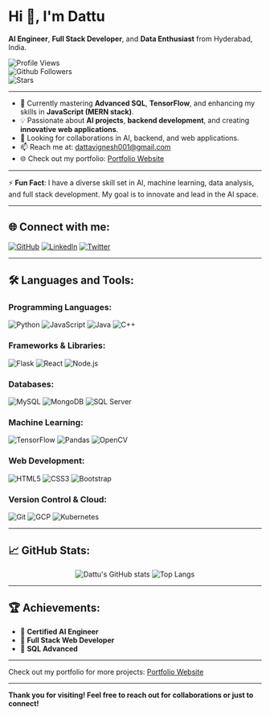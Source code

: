 # Hi 👋, I'm **Dattu**

**AI Engineer**, **Full Stack Developer**, and **Data Enthusiast** from Hyderabad, India.

![Profile Views](https://komarev.com/ghpvc/?username=dattu145&color=blueviolet&style=flat-square)  
![Github Followers](https://img.shields.io/github/followers/dattu145?style=social)  
![Stars](https://img.shields.io/github/stars/dattu145?style=social)

---

- 🌱 Currently mastering **Advanced SQL**, **TensorFlow**, and enhancing my skills in **JavaScript (MERN stack)**.
- 💡 Passionate about **AI projects**, **backend development**, and creating **innovative web applications**.
- 🤝 Looking for collaborations in AI, backend, and web applications.
- 📫 Reach me at: [dattavignesh001@gmail.com](mailto:dattavignesh001@gmail.com)
- 🌐 Check out my portfolio: [Portfolio Website](https://my-portfolio-2zpt.onrender.com/)

---

⚡ **Fun Fact**: I have a diverse skill set in AI, machine learning, data analysis, and full stack development. My goal is to innovate and lead in the AI space.

---

## 🌐 Connect with me:

[![GitHub](https://img.shields.io/badge/GitHub-%2312100E.svg?style=for-the-badge&logo=github&logoColor=white)](https://github.com/dattu145)
[![LinkedIn](https://img.shields.io/badge/LinkedIn-%230077B5.svg?style=for-the-badge&logo=linkedin&logoColor=white)](https://www.linkedin.com/in/datta-vignesh-b09437223/)
[![Twitter](https://img.shields.io/badge/Twitter-%231DA1F2.svg?style=for-the-badge&logo=twitter&logoColor=white)](#)

---

## 🛠️ **Languages and Tools**:

### **Programming Languages**:
![Python](https://img.shields.io/badge/Python-%2314354C?style=for-the-badge&logo=python&logoColor=yellow)
![JavaScript](https://img.shields.io/badge/JavaScript-%23323330.svg?style=for-the-badge&logo=javascript&logoColor=yellow)
![Java](https://img.shields.io/badge/Java-%23ED8B00.svg?style=for-the-badge&logo=java&logoColor=white)
![C++](https://img.shields.io/badge/C++-%2300599C?style=for-the-badge&logo=cplusplus&logoColor=white)

### **Frameworks & Libraries**:
![Flask](https://img.shields.io/badge/Flask-%23000000.svg?style=for-the-badge&logo=flask&logoColor=white)
![React](https://img.shields.io/badge/React-%2361DAFB.svg?style=for-the-badge&logo=react&logoColor=black)
![Node.js](https://img.shields.io/badge/Node.js-%23339933.svg?style=for-the-badge&logo=node.js&logoColor=white)

### **Databases**:
![MySQL](https://img.shields.io/badge/MySQL-%2300f.svg?style=for-the-badge&logo=mysql&logoColor=white)
![MongoDB](https://img.shields.io/badge/MongoDB-%2347A248.svg?style=for-the-badge&logo=mongodb&logoColor=white)
![SQL Server](https://img.shields.io/badge/SQL_Server-%23CC2927?style=for-the-badge&logo=microsoft-sql-server&logoColor=white)

### **Machine Learning**:
![TensorFlow](https://img.shields.io/badge/TensorFlow-%23FF6F00.svg?style=for-the-badge&logo=tensorflow&logoColor=white)
![Pandas](https://img.shields.io/badge/Pandas-%23150458.svg?style=for-the-badge&logo=pandas&logoColor=white)
![OpenCV](https://img.shields.io/badge/OpenCV-%23white.svg?style=for-the-badge&logo=opencv&logoColor=black)

### **Web Development**:
![HTML5](https://img.shields.io/badge/HTML5-%23E34F26.svg?style=for-the-badge&logo=html5&logoColor=white)
![CSS3](https://img.shields.io/badge/CSS3-%231572B6.svg?style=for-the-badge&logo=css3&logoColor=white)
![Bootstrap](https://img.shields.io/badge/Bootstrap-%23563D7C.svg?style=for-the-badge&logo=bootstrap&logoColor=white)

### **Version Control & Cloud**:
![Git](https://img.shields.io/badge/Git-%23F05033.svg?style=for-the-badge&logo=git&logoColor=white)
![GCP](https://img.shields.io/badge/Google_Cloud-%234285F4.svg?style=for-the-badge&logo=google-cloud&logoColor=white)
![Kubernetes](https://img.shields.io/badge/Kubernetes-%23326CE5.svg?style=for-the-badge&logo=kubernetes&logoColor=white)

---

## 📈 **GitHub Stats**:

<div align="center">
  
  ![Dattu's GitHub stats](https://github-readme-stats.vercel.app/api?username=dattu145&show_icons=true&theme=radical)
  ![Top Langs](https://github-readme-stats.vercel.app/api/top-langs/?username=dattu145&layout=compact&theme=radical)

</div>

---

## 🏆 **Achievements**:
- 🥇 **Certified AI Engineer**
- 🥈 **Full Stack Web Developer**
- 🥉 **SQL Advanced**

---

Check out my portfolio for more projects: [Portfolio Website](https://my-portfolio-2zpt.onrender.com/)

---

**Thank you for visiting! Feel free to reach out for collaborations or just to connect!**
